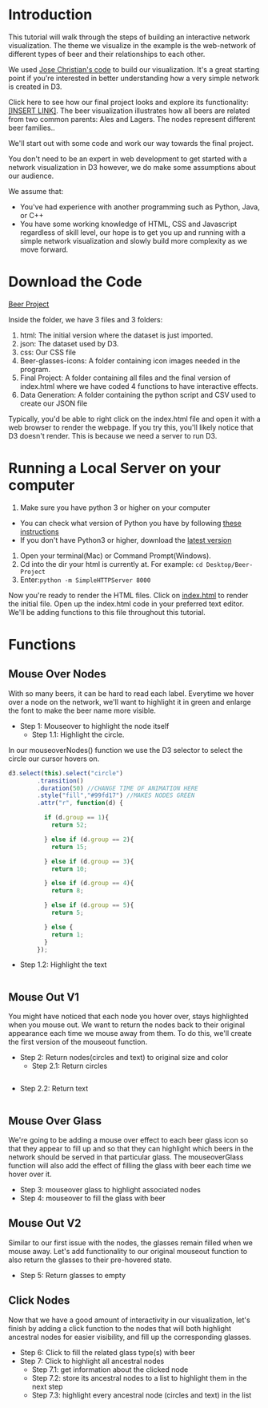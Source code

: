 

# Introduction

This tutorial will walk through the steps of building an interactive network visualization. The theme we visualize in the example is the web-network of different types of beer and their relationships to each other.

We used [Jose Christian&#39;s code](http://bl.ocks.org/jose187/4733747) to build our visualization. It&#39;s a great starting point if you&#39;re interested in better understanding how a very simple network is created in D3.

Click here to see how our final project looks and explore its functionality: [[INSERT LINK]](https://clarkdatalabs.github.io/web_network_visualization/Beer-Project/). The beer visualization illustrates how all beers are related from two common parents: Ales and Lagers. The nodes represent different beer families..

We&#39;ll start out with some code and work our way towards the final project.

You don&#39;t need to be an expert in web development to get started with a network visualization in D3 however, we do make some assumptions about our audience.

We assume that:

- You&#39;ve had experience with another programming such as Python, Java, or C++
- You have some working knowledge of HTML, CSS and Javascript regardless of skill level, our hope is to get you up and running with a simple network visualization and slowly build more complexity as we move forward.

# Download the Code

[Beer Project](https://github.com/clarkdatalabs/web_network_visualization/blob/master/Beer-Project.zip)

Inside the folder, we have 3 files and 3 folders:

1. html: The initial version where the dataset is just imported.
2. json: The dataset used by D3.
3. css: Our CSS file
4. Beer-glasses-icons: A folder containing icon images needed in the program.
5. Final Project: A folder containing all files and the final version of index.html where we have coded 4 functions to have interactive effects.
6. Data Generation: A folder containing the python script and CSV used to create our JSON file

Typically, you&#39;d be able to right click on the index.html file and open it with a web browser to render the webpage. If you try this, you&#39;ll likely notice that D3 doesn&#39;t render. This is because we need a server to run D3.

# Running a Local Server on your computer

1. Make sure you have python 3 or higher on your computer

- You can check what version of Python you have by following [these instructions](https://edu.google.com/openonline/course-builder/docs/1.10/set-up-course-builder/check-for-python.html)
- If you don&#39;t have Python3 or higher, download the [latest version](https://www.python.org/downloads/)

1. Open your terminal(Mac) or Command Prompt(Windows).
2. Cd into the dir your html is currently at. For example: `cd Desktop/Beer-Project`
3. Enter:`python -m SimpleHTTPServer 8000`

Now you&#39;re ready to render the HTML files. Click on [index.html](http://localhost:8000/0_initial_version.html) to render the initial file. Open up the index.html code in your preferred text editor. We&#39;ll be adding functions to this file throughout this tutorial.


# Functions

## Mouse Over Nodes

With so many beers, it can be hard to read each label. Everytime we hover over a node on the network, we&#39;ll want to highlight it in green and enlarge the font to make the beer name more visible.


- Step 1: Mouseover to highlight the node itself
  - Step 1.1: Highlight the circle.      

In our mouseoverNodes() function we use the D3 selector to select the circle our cursor hovers on.
```javascript
d3.select(this).select("circle")
        .transition()
        .duration(50) //CHANGE TIME OF ANIMATION HERE
        .style("fill","#99fd17") //MAKES NODES GREEN
        .attr("r", function(d) {

          if (d.group == 1){
            return 52;

          } else if (d.group == 2){
            return 15;

          } else if (d.group == 3){
            return 10;

          } else if (d.group == 4){
            return 8;

          } else if (d.group == 5){
            return 5;

          } else {
            return 1;
          }
        });
```
  - Step 1.2: Highlight the text

```javascript

```

## Mouse Out V1

You might have noticed that each node you hover over, stays highlighted when you mouse out. We want to return the nodes back to their original appearance each time we mouse away from them. To do this, we&#39;ll create the first version of the mouseout function.

- Step 2: Return nodes(circles and text) to original size and color
  - Step 2.1: Return circles

```javascript

```

  - Step 2.2: Return text

```javascript

```

## Mouse Over Glass

We&#39;re going to be adding a mouse over effect to each beer glass icon so that they appear to fill up and so that they can highlight which beers in the network should be served in that particular glass. The mouseoverGlass function will also add the effect of filling the glass with beer each time we hover over it.

- Step 3: mouseover glass to highlight associated nodes
- Step 4: mouseover to fill the glass with beer

## Mouse Out V2

Similar to our first issue with the nodes, the glasses remain filled when we mouse away. Let&#39;s add functionality to our original mouseout function to also return the glasses to their pre-hovered state.

- Step 5: Return glasses to empty

## Click Nodes

Now that we have a good amount of interactivity in our visualization, let&#39;s finish by adding a click function to the nodes that will both highlight ancestral nodes for easier visibility, and fill up the corresponding glasses.

- Step 6: Click to fill the related glass type(s) with beer
- Step 7: Click to highlight all ancestral nodes
  - Step 7.1: get information about the clicked node
  - Step 7.2: store its ancestral nodes to a list to highlight them in the next step
  - Step 7.3: highlight every ancestral node (circles and text) in the list
